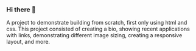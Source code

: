 ### Hi there 👋

A project to demonstrate building from scratch, first only using html and css.
This project consisted of creating a bio, showing recent applications with links, demonstrating different image sizing, creating a responsive layout, and more. 


<!--
**yana-mkr/yana-mkr** is a ✨ _special_ ✨ repository because its `README.md` (this file) appears on your GitHub profile.

Here are some ideas to get you started:

- 🔭 I’m currently working on ...
- 🌱 I’m currently learning ...
- 👯 I’m looking to collaborate on ...
- 🤔 I’m looking for help with ...
- 💬 Ask me about ...
- 📫 How to reach me: ...
- 😄 Pronouns: ...
- ⚡ Fun fact: ...
-->
